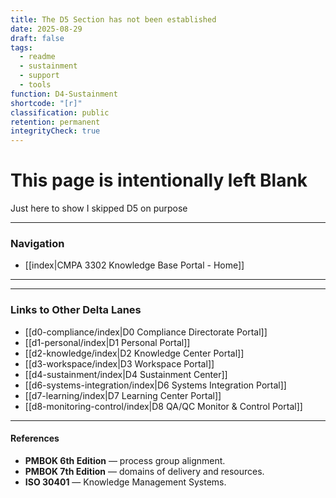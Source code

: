 ```yaml
---
title: The D5 Section has not been established
date: 2025-08-29
draft: false
tags:
  - readme
  - sustainment
  - support
  - tools
function: D4-Sustainment
shortcode: "[r]"
classification: public
retention: permanent
integrityCheck: true
---
```

# This page is intentionally left Blank

Just here to show I skipped D5 on purpose

---
### Navigation

- [[index|CMPA 3302 Knowledge Base Portal - Home]]

---

---
### Links to Other Delta Lanes  

- [[d0-compliance/index|D0 Compliance Directorate Portal]]
- [[d1-personal/index|D1 Personal Portal]]  
- [[d2-knowledge/index|D2 Knowledge Center Portal]]
- [[d3-workspace/index|D3 Workspace Portal]] 
- [[d4-sustainment/index|D4 Sustainment Center]]  
- [[d6-systems-integration/index|D6 Systems Integration Portal]]  
- [[d7-learning/index|D7 Learning Center Portal]]  
- [[d8-monitoring-control/index|D8 QA/QC Monitor & Control Portal]]  
---
#### **References**  

- **PMBOK 6th Edition** — process group alignment.  
- **PMBOK 7th Edition** — domains of delivery and resources.  
- **ISO 30401** — Knowledge Management Systems.  

